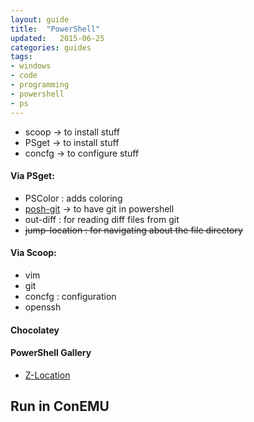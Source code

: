 ```yaml
---
layout: guide
title:  "PowerShell"
updated:   2015-06-25
categories: guides
tags:
- windows
- code
- programming
- powershell
- ps
---
```

* scoop -> to install stuff
* PSget -> to install stuff
* concfg -> to configure stuff

#### Via PSget:
* PSColor : adds coloring
* [posh-git](https://github.com/dahlbyk/posh-git) -> to have git in powershell
* out-diff : for reading diff files from git
* <del>jump-location : for navigating about the file directory</del>

#### Via Scoop:
* vim
* git
* concfg : configuration
* openssh

#### Chocolatey

#### PowerShell Gallery
* [Z-Location](https://github.com/vors/ZLocation)

## Run in ConEMU
